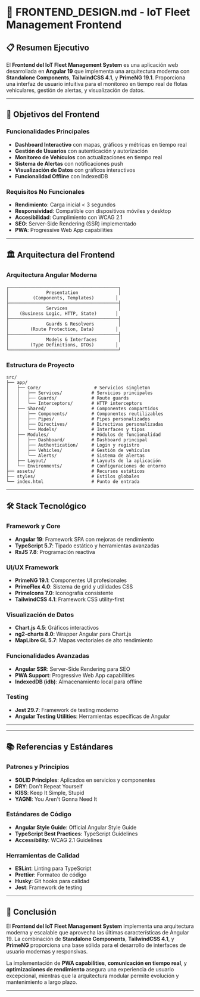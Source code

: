 # 🎨 FRONTEND_DESIGN.md - IoT Fleet Management Frontend

## 📋 Resumen Ejecutivo

El **Frontend del IoT Fleet Management System** es una aplicación web desarrollada en **Angular 19** que implementa una arquitectura moderna con **Standalone Components**, **TailwindCSS 4.1**, y **PrimeNG 19.1**. Proporciona una interfaz de usuario intuitiva para el monitoreo en tiempo real de flotas vehiculares, gestión de alertas, y visualización de datos.

---

## 🎯 Objetivos del Frontend

### Funcionalidades Principales
- **Dashboard Interactivo** con mapas, gráficos y métricas en tiempo real
- **Gestión de Usuarios** con autenticación y autorización
- **Monitoreo de Vehículos** con actualizaciones en tiempo real
- **Sistema de Alertas** con notificaciones push
- **Visualización de Datos** con gráficos interactivos
- **Funcionalidad Offline** con IndexedDB

### Requisitos No Funcionales
- **Rendimiento**: Carga inicial < 3 segundos
- **Responsividad**: Compatible con dispositivos móviles y desktop
- **Accesibilidad**: Cumplimiento con WCAG 2.1
- **SEO**: Server-Side Rendering (SSR) implementado
- **PWA**: Progressive Web App capabilities

---

## 🏛️ Arquitectura del Frontend

### Arquitectura Angular Moderna

```
┌─────────────────────────────────────────┐
│              Presentation               │
│         (Components, Templates)        │
├─────────────────────────────────────────┤
│              Services                   │
│    (Business Logic, HTTP, State)       │
├─────────────────────────────────────────┤
│              Guards & Resolvers         │
│        (Route Protection, Data)        │
├─────────────────────────────────────────┤
│              Models & Interfaces        │
│        (Type Definitions, DTOs)        │
└─────────────────────────────────────────┘
```

### Estructura de Proyecto

```
src/
├── app/
│   ├── Core/                    # Servicios singleton
│   │   ├── Services/           # Servicios principales
│   │   ├── Guards/             # Route guards
│   │   └── Interceptors/       # HTTP interceptors
│   ├── Shared/                 # Componentes compartidos
│   │   ├── Components/         # Componentes reutilizables
│   │   ├── Pipes/              # Pipes personalizados
│   │   ├── Directives/         # Directivas personalizadas
│   │   └── Models/             # Interfaces y tipos
│   ├── Modules/                # Módulos de funcionalidad
│   │   ├── Dashboard/          # Dashboard principal
│   │   ├── Authentication/     # Login y registro
│   │   ├── Vehicles/           # Gestión de vehículos
│   │   └── Alerts/             # Sistema de alertas
│   ├── Layout/                 # Layouts de la aplicación
│   └── Environments/           # Configuraciones de entorno
├── assets/                     # Recursos estáticos
├── styles/                     # Estilos globales
└── index.html                  # Punto de entrada
```

---

## 🛠️ Stack Tecnológico

### Framework y Core
- **Angular 19**: Framework SPA con mejoras de rendimiento
- **TypeScript 5.7**: Tipado estático y herramientas avanzadas
- **RxJS 7.8**: Programación reactiva

### UI/UX Framework
- **PrimeNG 19.1**: Componentes UI profesionales
- **PrimeFlex 4.0**: Sistema de grid y utilidades CSS
- **PrimeIcons 7.0**: Iconografía consistente
- **TailwindCSS 4.1**: Framework CSS utility-first

### Visualización de Datos
- **Chart.js 4.5**: Gráficos interactivos
- **ng2-charts 8.0**: Wrapper Angular para Chart.js
- **MapLibre GL 5.7**: Mapas vectoriales de alto rendimiento

### Funcionalidades Avanzadas
- **Angular SSR**: Server-Side Rendering para SEO
- **PWA Support**: Progressive Web App capabilities
- **IndexedDB (idb)**: Almacenamiento local para offline

### Testing
- **Jest 29.7**: Framework de testing moderno
- **Angular Testing Utilities**: Herramientas específicas de Angular

---


---

## 📚 Referencias y Estándares

### Patrones y Principios
- **SOLID Principles**: Aplicados en servicios y componentes
- **DRY**: Don't Repeat Yourself
- **KISS**: Keep It Simple, Stupid
- **YAGNI**: You Aren't Gonna Need It

### Estándares de Código
- **Angular Style Guide**: Official Angular Style Guide
- **TypeScript Best Practices**: TypeScript Guidelines
- **Accessibility**: WCAG 2.1 Guidelines

### Herramientas de Calidad
- **ESLint**: Linting para TypeScript
- **Prettier**: Formateo de código
- **Husky**: Git hooks para calidad
- **Jest**: Framework de testing

---

## 🎯 Conclusión

El **Frontend del IoT Fleet Management System** implementa una arquitectura moderna y escalable que aprovecha las últimas características de Angular 19. La combinación de **Standalone Components**, **TailwindCSS 4.1**, y **PrimeNG** proporciona una base sólida para el desarrollo de interfaces de usuario modernas y responsivas.

La implementación de **PWA capabilities**, **comunicación en tiempo real**, y **optimizaciones de rendimiento** asegura una experiencia de usuario excepcional, mientras que la arquitectura modular permite evolución y mantenimiento a largo plazo.

---
